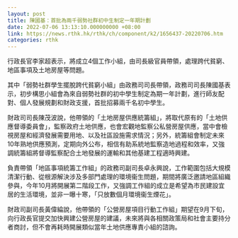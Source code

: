 ```yaml
---
layout: post
title: 陳國基：首批為兩千弱勢社群初中生制定一年期計劃
date: 2022-07-06 13:13:10.000000000 +08:00
link: https://news.rthk.hk/rthk/ch/component/k2/1656437-20220706.htm
categories: rthk
---
```


行政長官李家超表示，將成立4個工作小組，由司長級官員帶領，處理跨代貧窮、地區事項及土地房屋等問題。

其中「弱勢社群學生擺脫跨代貧窮小組」由政務司司長帶領，政務司司長陳國基表示，初步構思小組會為來自弱勢社群的初中學生制定為期一年計劃，進行師友配對、個人發展規劃和財政支援，首批招募兩千名初中學生。

財政司司長陳茂波說，他帶領的「土地房屋供應統籌組」，將取代原有的「土地供應督導委員會」，監察政府土地供應，也會宏觀地監察公私營房屋供應，當中會檢視房屋和經濟發展需要用地、以及社區設施需求情況；另外，統籌組會制定未來10年熟地供應預測，定期向外公布，相信有助系統地監察造地過程和效率，又強調統籌組將督導監察配合土地發展的運輸和其他基建工程適時興建。

負責帶領「地區事項統籌工作組」的政務司副司長卓永興說，工作範圍包括大規模清潔行動、從根源解決涉及多部門處理的環境衞生問題，期間將廣泛邀請地區組織參與，今年10月將開展第二階段工作，又強調工作組的成立是希望為市民建設宜居的生活環境，並非一曝十寒，「只放數個月環境衞生煙花」。

財政司副司長黃偉綸說，他帶領的「公營房屋項目行動工作組」期望在9月下旬，向行政長官提交加快興建公營房屋的建議，未來將與各相關政策局和社會主要持分者商討，但不會再耗時開展類似當年土地供應專責小組的諮詢。
